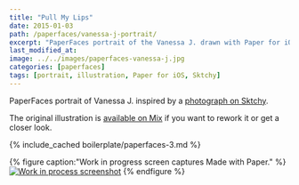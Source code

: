 ```yaml
---
title: "Pull My Lips"
date: 2015-01-03
path: /paperfaces/vanessa-j-portrait/
excerpt: "PaperFaces portrait of the Vanessa J. drawn with Paper for iOS on an iPad."
last_modified_at: 
image: ../../images/paperfaces-vanessa-j.jpg
categories: [paperfaces]
tags: [portrait, illustration, Paper for iOS, Sktchy]
---
```


PaperFaces portrait of Vanessa J. inspired by a [photograph on Sktchy](https://sktchy.com/FxLxqH).

The original illustration is [available on Mix](https://mix.fiftythree.com/11098-Michael-Rose/1420093) if you want to rework it or get a closer look.

{% include_cached boilerplate/paperfaces-3.md %}

{% figure caption:"Work in progress screen captures Made with Paper." %}
[![Work in process screenshot](../../images/paperfaces-vanessa-j-process-1-900.jpg)](../../images/paperfaces-vanessa-j-process-1-lg.jpg)
{% endfigure %}
